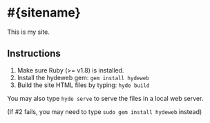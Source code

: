 #{sitename}
===========

This is my site.


Instructions
------------

 1. Make sure Ruby (>= v1.8) is installed.
 2. Install the hydeweb gem: `gem install hydeweb`
 3. Build the site HTML files by typing: `hyde build`

 You may also type `hyde serve` to serve the files in a local web server.

 (If #2 fails, you may need to type `sudo gem install hydeweb` instead)


